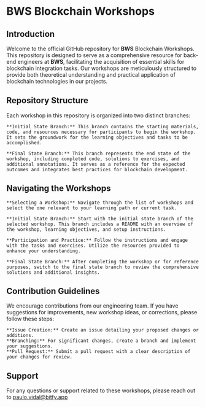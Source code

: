 # BWS Blockchain Workshops

## Introduction

Welcome to the official GitHub repository for **BWS** Blockchain Workshops. This repository is designed to serve as a comprehensive resource for back-end engineers at **BWS**, facilitating the acquisition of essential skills for blockchain integration tasks. Our workshops are meticulously structured to provide both theoretical understanding and practical application of blockchain technologies in our projects.

## Repository Structure

Each workshop in this repository is organized into two distinct branches:

    **Initial State Branch:** This branch contains the starting materials, code, and resources necessary for participants to begin the workshop. It sets the groundwork for the learning objectives and tasks to be accomplished.

    **Final State Branch:** This branch represents the end state of the workshop, including completed code, solutions to exercises, and additional annotations. It serves as a reference for the expected outcomes and integrates best practices for blockchain development.

## Navigating the Workshops

    **Selecting a Workshop:** Navigate through the list of workshops and select the one relevant to your learning path or current task.

    **Initial State Branch:** Start with the initial state branch of the selected workshop. This branch includes a README with an overview of the workshop, learning objectives, and setup instructions.

    **Participation and Practice:** Follow the instructions and engage with the tasks and exercises. Utilize the resources provided to enhance your understanding.

    **Final State Branch:** After completing the workshop or for reference purposes, switch to the final state branch to review the comprehensive solutions and additional insights.

## Contribution Guidelines

We encourage contributions from our engineering team. If you have suggestions for improvements, new workshop ideas, or corrections, please follow these steps:

    **Issue Creation:** Create an issue detailing your proposed changes or additions.
    **Branching:** For significant changes, create a branch and implement your suggestions.
    **Pull Request:** Submit a pull request with a clear description of your changes for review.

## Support

For any questions or support related to these workshops, please reach out to paulo.vidal@bitfy.app

